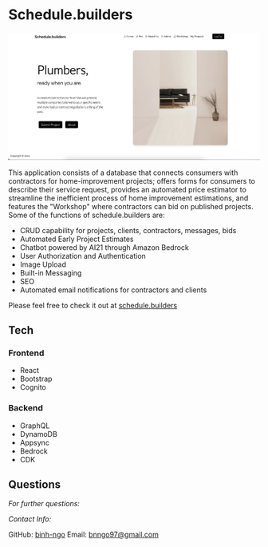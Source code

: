 # Schedule.builders
![landingPage](/frontend/src/assets/readme.png)

This application consists of a database that connects consumers with contractors for home-improvement projects; offers forms for consumers to describe their service request, provides an automated price estimator to streamline the inefficient process of home improvement estimations, and features the "Workshop" where contractors can bid on published projects. Some of the functions of schedule.builders are:

  * CRUD capability for projects, clients, contractors, messages, bids
  * Automated Early Project Estimates
  * Chatbot powered by AI21 through Amazon Bedrock
  * User Authorization and Authentication
  * Image Upload
  * Built-in Messaging
  * SEO
  * Automated email notifications for contractors and clients

  Please feel free to check it out at [schedule.builders](http://www.schedule.builders)

  ## Tech

  ### Frontend
  * React
  * Bootstrap
  * Cognito
  
  ### Backend
  * GraphQL
  * DynamoDB
  * Appsync
  * Bedrock
  * CDK

  ## Questions
        
  *For further questions:*

  *Contact Info:*
    
  GitHub: [binh-ngo](https://github.com/binh-ngo)
  Email: [bnngo97@gmail.com](mailto:bnngo97@gmail.com)
      